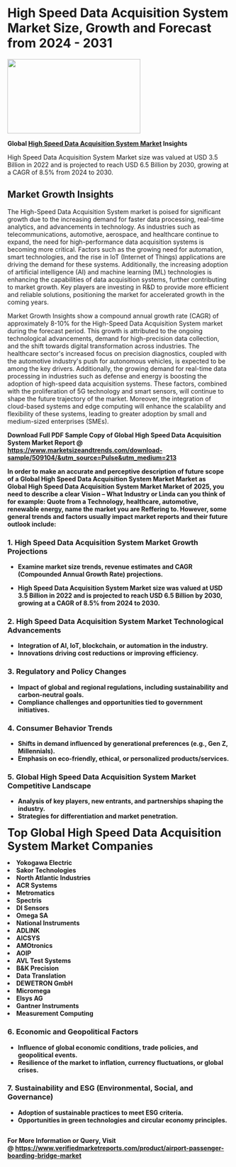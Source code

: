 <H1>High Speed Data Acquisition System Market Size, Growth and Forecast from 2024 - 2031</H1><img class="aligncenter size-medium wp-image-584254" src="https://thirdeyenews.in/wp-content/uploads/2024/09/Global-Market-Research-300x168.jpeg" alt="" width="300" height="168" /><p><strong>Global&nbsp;<a href="https://www.marketsizeandtrends.com/download-sample/509104/&amp;utm_source=Pulse&amp;utm_medium=213">High Speed Data Acquisition System Market</a> Insights</strong></p><p>High Speed Data Acquisition System Market size was valued at USD 3.5 Billion in 2022 and is projected to reach USD 6.5 Billion by 2030, growing at a CAGR of 8.5% from 2024 to 2030.</p><p><h2>Market Growth Insights</h2> <p>The High-Speed Data Acquisition System market is poised for significant growth due to the increasing demand for faster data processing, real-time analytics, and advancements in technology. As industries such as telecommunications, automotive, aerospace, and healthcare continue to expand, the need for high-performance data acquisition systems is becoming more critical. Factors such as the growing need for automation, smart technologies, and the rise in IoT (Internet of Things) applications are driving the demand for these systems. Additionally, the increasing adoption of artificial intelligence (AI) and machine learning (ML) technologies is enhancing the capabilities of data acquisition systems, further contributing to market growth. Key players are investing in R&D to provide more efficient and reliable solutions, positioning the market for accelerated growth in the coming years.</p> <p><strong></strong></p> <p>Market Growth Insights show a compound annual growth rate (CAGR) of approximately 8-10% for the High-Speed Data Acquisition System market during the forecast period. This growth is attributed to the ongoing technological advancements, demand for high-precision data collection, and the shift towards digital transformation across industries. The healthcare sector's increased focus on precision diagnostics, coupled with the automotive industry's push for autonomous vehicles, is expected to be among the key drivers. Additionally, the growing demand for real-time data processing in industries such as defense and energy is boosting the adoption of high-speed data acquisition systems. These factors, combined with the proliferation of 5G technology and smart sensors, will continue to shape the future trajectory of the market. Moreover, the integration of cloud-based systems and edge computing will enhance the scalability and flexibility of these systems, leading to greater adoption by small and medium-sized enterprises (SMEs).</p> <p><strong></p><p><span class=""><strong>Download Full PDF Sample Copy of Global High Speed Data Acquisition System Market Report</strong> @ <a href="https://www.marketsizeandtrends.com/download-sample/509104/&amp;utm_source=Pulse&amp;utm_medium=213" target="_blank">https://www.marketsizeandtrends.com/download-sample/509104/&amp;utm_source=Pulse&amp;utm_medium=213</a></span></p><p>In order to make an accurate and perceptive description of future scope of a Global&nbsp;High Speed Data Acquisition System Market Market as Global&nbsp;High Speed Data Acquisition System Market Market of 2025, you need to describe a clear Vision &ndash; What Industry or Linda can you think of for example: Quote from a Technology, healthcare, automotive, renewable energy, name the market you are Reffering to. However, some general trends and factors usually impact market reports and their future outlook include:</p><h3>1.&nbsp;<strong>High Speed Data Acquisition System Market Growth Projections</strong></h3><ul><li>Examine market size trends, revenue estimates and CAGR (Compounded Annual Growth Rate) projections.</li><li><p>High Speed Data Acquisition System Market size was valued at USD 3.5 Billion in 2022 and is projected to reach USD 6.5 Billion by 2030, growing at a CAGR of 8.5% from 2024 to 2030.</p></li></ul><h3>2.&nbsp;<strong>High Speed Data Acquisition System Market Technological Advancements</strong></h3><ul><li>Integration of AI, IoT, blockchain, or automation in the industry.</li><li>Innovations driving cost reductions or improving efficiency.</li></ul><h3>3.&nbsp;<strong>Regulatory and Policy Changes</strong></h3><ul><li>Impact of global and regional regulations, including sustainability and carbon-neutral goals.</li><li>Compliance challenges and opportunities tied to government initiatives.</li></ul><h3>4.&nbsp;<strong>Consumer Behavior Trends</strong></h3><ul><li>Shifts in demand influenced by generational preferences (e.g., Gen Z, Millennials).</li><li>Emphasis on eco-friendly, ethical, or personalized products/services.</li></ul><h3>5.&nbsp;<strong>Global High Speed Data Acquisition System Market Competitive Landscape</strong></h3><ul><li>Analysis of key players, new entrants, and partnerships shaping the industry.</li><li>Strategies for differentiation and market penetration.</li></ul><p data-pm-slice="1 1 []"><span style="color: inherit; font-family: inherit; font-size: 25px;">Top Global High Speed Data Acquisition System Market Companies</span></p><div class="" data-test-id=""><p><li>Yokogawa Electric</li><li> Sakor Technologies</li><li> North Atlantic Industries</li><li> ACR Systems</li><li> Metromatics</li><li> Spectris</li><li> DI Sensors</li><li> Omega SA</li><li> National Instruments</li><li> ADLINK</li><li> AICSYS</li><li> AMOtronics</li><li> AOIP</li><li> AVL Test Systems</li><li> B&K Precision</li><li> Data Translation</li><li> DEWETRON GmbH</li><li> Micromega</li><li> Elsys AG</li><li> Gantner Instruments</li><li> Measurement Computing</li></p></div><h3>6.&nbsp;<strong>Economic and Geopolitical Factors</strong></h3><ul><li>Influence of global economic conditions, trade policies, and geopolitical events.</li><li>Resilience of the market to inflation, currency fluctuations, or global crises.</li></ul><h3>7.&nbsp;<strong>Sustainability and ESG (Environmental, Social, and Governance)</strong></h3><ul><li>Adoption of sustainable practices to meet ESG criteria.</li><li>Opportunities in green technologies and circular economy principles.</li></ul><h2><strong style="font-size: 14px;">For More Information or Query, Visit @&nbsp;</strong><a style="background-color: #ffffff; font-size: 14px;" href="https://www.marketsizeandtrends.com/report/high-speed-data-acquisition-system-market/" target="_blank">https://www.verifiedmarketreports.com/product/airport-passenger-boarding-bridge-market</a></h2>
